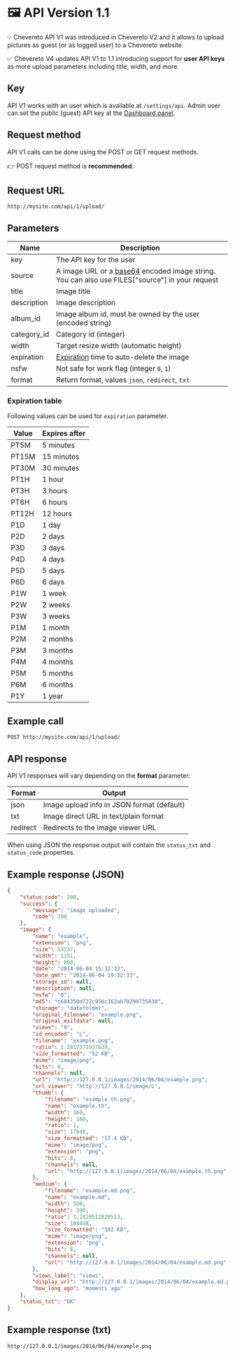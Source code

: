 # 🖼 API Version 1.1

💡 Chevereto API V1 was introduced in Chevereto V2 and it allows to upload pictures as guest (or as logged user) to a Chevereto website.

✅ Chevereto V4 updates API V1 to 1.1 introducing support for **user API keys** as more upload parameters including title, width, and more.

## Key

API V1 works with an user which is available at `/settings/api`. Admin user can set the public (guest) API key at the [Dashboard panel](https://v4-admin.chevereto.com/dashboard/api.html).

## Request method

API V1 calls can be done using the POST or GET request methods.

👉 POST request method is **recommended**.

## Request URL

```plain
http://mysite.com/api/1/upload/
```

## Parameters

| Name        | Description                                                                                                                            |
| ----------- | -------------------------------------------------------------------------------------------------------------------------------------- |
| key         | The API key for the user                                                                                                               |
| source      | A image URL or a [base64](https://en.wikipedia.org/wiki/Base64) encoded image string. You can also use FILES["source"] in your request |
| title       | Image title                                                                                                                            |
| description | Image description                                                                                                                      |
| album_id    | Image album id, must be owned by the user (encoded string)                                                                             |
| category_id | Category id (integer)                                                                                                                  |
| width       | Target resize width (automatic height)                                                                                                 |
| expiration  | [Expiration](#expiration-table) time to auto-delete the image                                                                          |
| nsfw        | Not safe for work flag (integer `0`, `1`)                                                                                              |
| format      | Return format, values `json`, `redirect`, `txt`                                                                                        |

### Expiration table

Following values can be used for `expiration` parameter.

| Value | Expires after |
| ----- | ------------- |
| PT5M  | 5 minutes     |
| PT15M | 15 minutes    |
| PT30M | 30 minutes    |
| PT1H  | 1 hour        |
| PT3H  | 3 hours       |
| PT6H  | 6 hours       |
| PT12H | 12 hours      |
| P1D   | 1 day         |
| P2D   | 2 days        |
| P3D   | 3 days        |
| P4D   | 4 days        |
| P5D   | 5 days        |
| P6D   | 6 days        |
| P1W   | 1 week        |
| P2W   | 2 weeks       |
| P3W   | 3 weeks       |
| P1M   | 1 month       |
| P2M   | 2 months      |
| P3M   | 3 months      |
| P4M   | 4 months      |
| P5M   | 5 months      |
| P6M   | 6 months      |
| P1Y   | 1 year        |

## Example call

```plain
POST http://mysite.com/api/1/upload/
```

## API response

API V1 responses will vary depending on the **format** parameter:

| Format   | Output                                     |
| -------- | ------------------------------------------ |
| json     | Image upload info in JSON format (default) |
| txt      | Image direct URL in text/plain format      |
| redirect | Redirects to the image viewer URL          |

When using JSON the response output will contain the `status_txt` and `status_code` properties.

## Example response (JSON)

```json
{
    "status_code": 200,
    "success": {
        "message": "image uploaded",
        "code": 200
    },
    "image": {
        "name": "example",
        "extension": "png",
        "size": 53237,
        "width": 1151,
        "height": 898,
        "date": "2014-06-04 15:32:33",
        "date_gmt": "2014-06-04 19:32:33",
        "storage_id": null,
        "description": null,
        "nsfw": "0",
        "md5": "c684350d722c956c362ab70299735830",
        "storage": "datefolder",
        "original_filename": "example.png",
        "original_exifdata": null,
        "views": "0",
        "id_encoded": "L",
        "filename": "example.png",
        "ratio": 1.2817371937639,
        "size_formatted": "52 KB",
        "mime": "image/png",
        "bits": 8,
        "channels": null,
        "url": "http://127.0.0.1/images/2014/06/04/example.png",
        "url_viewer": "http://127.0.0.1/image/L",
        "thumb": {
            "filename": "example.th.png",
            "name": "example.th",
            "width": 160,
            "height": 160,
            "ratio": 1,
            "size": 17848,
            "size_formatted": "17.4 KB",
            "mime": "image/png",
            "extension": "png",
            "bits": 8,
            "channels": null,
            "url": "http://127.0.0.1/images/2014/06/04/example.th.png"
        },
        "medium": {
            "filename": "example.md.png",
            "name": "example.md",
            "width": 500,
            "height": 390,
            "ratio": 1.2820512820513,
            "size": 104448,
            "size_formatted": "102 KB",
            "mime": "image/png",
            "extension": "png",
            "bits": 8,
            "channels": null,
            "url": "http://127.0.0.1/images/2014/06/04/example.md.png"
        },
        "views_label": "views",
        "display_url": "http://127.0.0.1/images/2014/06/04/example.md.png",
        "how_long_ago": "moments ago"
    },
    "status_txt": "OK"
}
```

## Example response (txt)

```plain
http://127.0.0.1/images/2014/06/04/example.png
```
